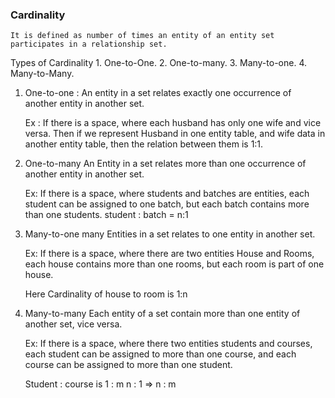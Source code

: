 ### Cardinality
    It is defined as number of times an entity of an entity set participates in a relationship set.

Types of Cardinality 
    1. One-to-One.
    2. One-to-many.
    3. Many-to-one.
    4. Many-to-Many.

1. One-to-one :
    An entity in a set relates exactly one occurrence of another entity in another set.

    Ex : If there is a space, where each husband has only one wife and vice versa.
    Then 
    if we represent Husband in one entity table, and wife data in another entity table,
    then the relation between them is 1:1.

2. One-to-many
    An Entity in a set relates more than one occurrence of another entity in another set.

    Ex: If there is a space, where students and batches are entities, each student can be assigned to one batch, but each batch contains more than one students.
    student : batch = n:1

3. Many-to-one
    many Entities in a set relates to one entity in another set.
    
    Ex: If there is a space, where there are two entities House and Rooms, each house contains more than one rooms, but each room is part of one house.

    Here Cardinality of house to room is 1:n

4. Many-to-many
    Each entity of a set contain more than one entity of another set, vice versa.

    Ex: If there is a space, where there two entities students and courses, each student can be assigned to more than one course, and each course can be assigned to more than one student.

    Student : course is 
    1 : m
    n : 1
    => n : m
    
